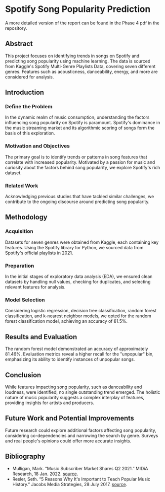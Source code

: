 # Spotify Song Popularity Prediction
A more detailed version of the report can be found in the Phase 4 pdf in the repository.
## Abstract
This project focuses on identifying trends in songs on Spotify and predicting song popularity using machine learning. The data is sourced from Kaggle's Spotify Multi-Genre Playlists Data, covering seven different genres. Features such as acousticness, danceability, energy, and more are considered for analysis.

## Introduction
### Define the Problem
In the dynamic realm of music consumption, understanding the factors influencing song popularity on Spotify is paramount. Spotify's dominance in the music streaming market and its algorithmic scoring of songs form the basis of this exploration.

### Motivation and Objectives
The primary goal is to identify trends or patterns in song features that correlate with increased popularity. Motivated by a passion for music and curiosity about the factors behind song popularity, we explore Spotify's rich dataset.

### Related Work
Acknowledging previous studies that have tackled similar challenges, we contribute to the ongoing discourse around predicting song popularity.

## Methodology
### Acquisition
Datasets for seven genres were obtained from Kaggle, each containing key features. Using the Spotify library for Python, we sourced data from Spotify's official playlists in 2021.

### Preparation
In the initial stages of exploratory data analysis (EDA), we ensured clean datasets by handling null values, checking for duplicates, and selecting relevant features for analysis.

### Model Selection
Considering logistic regression, decision tree classification, random forest classification, and k-nearest neighbor models, we opted for the random forest classification model, achieving an accuracy of 81.5%.

## Results and Evaluation
The random forest model demonstrated an accuracy of approximately 81.46%. Evaluation metrics reveal a higher recall for the "unpopular" bin, emphasizing its ability to identify instances of unpopular songs.

## Conclusion
While features impacting song popularity, such as danceability and loudness, were identified, no single outstanding trend emerged. The holistic nature of music popularity suggests a complex interplay of features, providing insights for artists and producers.

## Future Work and Potential Improvements
Future research could explore additional factors affecting song popularity, considering co-dependencies and narrowing the search by genre. Surveys and real people's opinions could offer more accurate insights.

## Bibliography
- Mulligan, Mark. “Music Subscriber Market Shares Q2 2021.” MIDiA Research, 18 Jan. 2022. [source](https://www.midiaresearch.com/blog/music-subscriber-market-shares-q2-2021).
- Resler, Seth. “5 Reasons Why It's Important to Teach Popular Music History.” Jacobs Media Strategies, 28 July 2017. [source](https://jacobsmedia.com/5-reasons-why-its-important-to-teach-popularmusic-history/).
